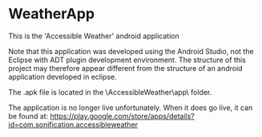 WeatherApp
==========
This is the 'Accessible Weather' android application

Note that this application was developed using the Android Studio, not the Eclipse with ADT plugin development environment.
The structure of this project may therefore appear different from the structure of an android application developed in eclipse.

The .apk file is located in the \AccessibleWeather\app\ folder.

The application is no longer live unfortunately. When it does go live, it can be found at:
https://play.google.com/store/apps/details?id=com.sonification.accessibleweather

